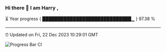 ### Hi there 👋 I am Harry , 

⏳ Year progress { █████████████████████████████▁ } 97.38 %

---

⏰ Updated on Fri, 22 Dec 2023 10:29:01 GMT

![Progress Bar CI](https://github.com/duykhang68/duykhang68/workflows/Progress%20Bar%20CI/badge.svg)
